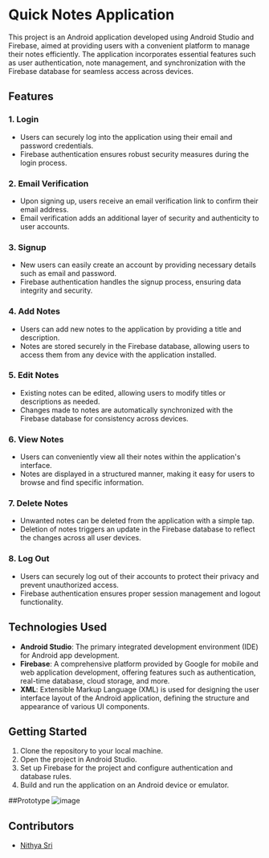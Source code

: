# Quick Notes Application

This project is an Android application developed using Android Studio and Firebase, aimed at providing users with a convenient platform to manage their notes efficiently. The application incorporates essential features such as user authentication, note management, and synchronization with the Firebase database for seamless access across devices.

## Features

### 1. Login
- Users can securely log into the application using their email and password credentials.
- Firebase authentication ensures robust security measures during the login process.

### 2. Email Verification
- Upon signing up, users receive an email verification link to confirm their email address.
- Email verification adds an additional layer of security and authenticity to user accounts.

### 3. Signup
- New users can easily create an account by providing necessary details such as email and password.
- Firebase authentication handles the signup process, ensuring data integrity and security.

### 4. Add Notes
- Users can add new notes to the application by providing a title and description.
- Notes are stored securely in the Firebase database, allowing users to access them from any device with the application installed.

### 5. Edit Notes
- Existing notes can be edited, allowing users to modify titles or descriptions as needed.
- Changes made to notes are automatically synchronized with the Firebase database for consistency across devices.

### 6. View Notes
- Users can conveniently view all their notes within the application's interface.
- Notes are displayed in a structured manner, making it easy for users to browse and find specific information.

### 7. Delete Notes
- Unwanted notes can be deleted from the application with a simple tap.
- Deletion of notes triggers an update in the Firebase database to reflect the changes across all user devices.

### 8. Log Out
- Users can securely log out of their accounts to protect their privacy and prevent unauthorized access.
- Firebase authentication ensures proper session management and logout functionality.

## Technologies Used
- **Android Studio**: The primary integrated development environment (IDE) for Android app development.
- **Firebase**: A comprehensive platform provided by Google for mobile and web application development, offering features such as authentication, real-time database, cloud storage, and more.
- **XML**: Extensible Markup Language (XML) is used for designing the user interface layout of the Android application, defining the structure and appearance of various UI components.

## Getting Started
1. Clone the repository to your local machine.
2. Open the project in Android Studio.
3. Set up Firebase for the project and configure authentication and database rules.
4. Build and run the application on an Android device or emulator.

##Prototype
![image](https://github.com/Nithyasrianandan/QuickNotesApp/assets/136810922/5e0287df-1867-46ee-8330-38b932bf3b98)







## Contributors
- [Nithya Sri](https://github.com/Nithyasrianandan)



